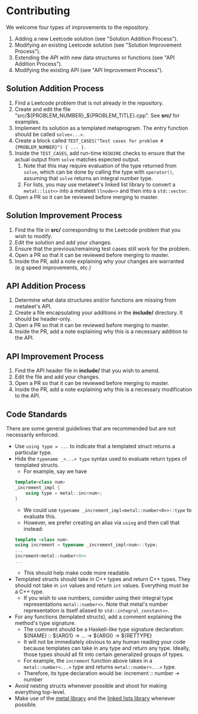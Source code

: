 # Contributing

We welcome four types of improvements to the repository.

1. Adding a new Leetcode solution (see "Solution Addition Process").
2. Modifying an existing Leetcode solution (see "Solution Improvement Process").
3. Extending the API with new data structures or functions (see "API Addition Process").
4. Modifying the existing API (see "API Improvement Process"). 

## Solution Addition Process

1. Find a Leetcode problem that is not already in the repository.
2. Create and edit the file "src/${PROBLEM_NUMBER}_${PROBLEM_TITLE}.cpp". See **src/** for examples.
3. Implement its solution as a templated metaprogram. The entry function should be called `solve<...>`.
4. Create a block called `TEST_CASES("Test cases for problem #{PROBLEM_NUMBER}") { ... }`.
5. Inside the `TEST_CASES`, add run-time `REQUIRE` checks to ensure that the actual output
from `solve` matches expected output. 
    1. Note that this may require evaluation of the type
    returned from `solve`, which can be done by calling the type with `operator()`, assuming
    that `solve` returns an integral number type. 
    2. For lists, you may use metaleet's linked list
    library to convert a `metal::list<>` into a metaleet `llnode<>` and then into a `std::vector`.
6. Open a PR so it can be reviewed before merging to master.

## Solution Improvement Process

1. Find the file in **src/** corresponding to the Leetcode problem that you wish to modify.
2. Edit the solution and add your changes.
3. Ensure that the previous/remaining test cases still work for the problem. 
4. Open a PR so that it can be reviewed before merging to master. 
5. Inside the PR, add a note explaining why your changes are warranted 
(e.g speed improvements, etc.)

## API Addition Process

1. Determine what data structures and/or functions are missing from metaleet's API.
2. Create a file encapsulating your additions in the **include/** directory. It should be header-only.
3. Open a PR so that it can be reviewed before merging to master.
4. Inside the PR, add a note explaining why this is a necessary addition to the API.

## API Improvement Process

1. Find the API header file in **include/** that you wish to amend.
2. Edit the file and add your changes.
3. Open a PR so that it can be reviewed before merging to master.
4. Inside the PR, add a note explaining why this is a necessary modification to the API.

## Code Standards 

There are some general guidelines that are recommended but are not necessarily enforced. 
* Use `using type = ...` to indicate that a templated struct returns a particular type.
* Hide the `typename _<...> type` syntax used to evaluate return types of templated structs.
    * For example, say we have 
    ```cpp
    template<class num> 
    _increment_impl { 
        using type = metal::inc<num>; 
    }
    ```
    * We could use `typename _increment_impl<metal::number<0>>::type` to evaluate this.
    * However, we prefer creating an alias via `using` and then call that instead:
    ```cpp
    template <class num>
    using increment = typename _increment_impl<num>::type; 
    ...
    increment<metal::number<0>>
    ...
    ```
    * This should help make code more readable. 
* Templated structs should take in C++ types and return C++ types. They should not take in `int` values
and return `int` values. Everything must be a C++ type. 
    * If you wish to use numbers, consider using their integral type representations `metal::number<>`.
    Note that metal's number representation is itself aliased to `std::integral_constant<>`.
* For any functions (templated structs), add a comment explaining the method's type signature.
    * The comment should be a Haskell-like type signature declaration: ${NAME} :: ${ARG1} -> ... -> ${ARGI} -> ${RETTYPE}
    * It will not be immediately obvious to any human reading your code because templates can take in any type
    and return any type. Ideally, those types should all fit into certain generalized groups of types.
    * For example, the `increment` function above takes in a `metal::number<...>` type and 
    returns `metal::number<...>` type.
    * Therefore, its type declaration would be: increment :: number -> number 
* Avoid nesting structs whenever possible and shoot for making everything top-level. 
* Make use of the [metal library](http://brunocodutra.github.io/metal/) and the [linked lists library](https://github.com/dmhacker/metaleet/blob/master/include/linked_lists.hpp) whenever possible.

